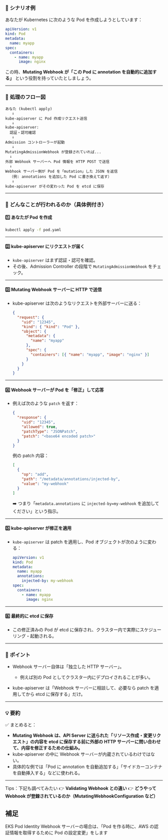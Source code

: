### 🔹 **シナリオ例**

あなたが Kubernetes に次のような Pod を作成しようとしています：

```yaml
apiVersion: v1
kind: Pod
metadata:
  name: myapp
spec:
  containers:
    - name: myapp
      image: nginx
```

この時、**Mutating Webhook が「この Pod に annotation を自動的に追加する」** という役割を持っていたとしましょう。

---

### 🔹 **処理のフロー図**

```
あなた (kubectl apply)
   ↓
kube-apiserver に Pod 作成リクエスト送信
   ↓
kube-apiserver:
  認証・認可確認
   ↓
Admission コントローラーが起動
   ↓
MutatingAdmissionWebhook が登録されていれば...
  ↓
外部 Webhook サーバーへ Pod 情報を HTTP POST で送信
  ↓
Webhook サーバー側が Pod を「mutation」した JSON を返信
  （例: annotations を追加した Pod に書き換えて返す）
   ↓
kube-apiserver がその変わった Pod を etcd に保存
```

---

### 🔹 **どんなことが行われるのか（具体例付き）**

#### 1️⃣ **あなたが Pod を作成**

```bash
kubectl apply -f pod.yaml
```

---

#### 2️⃣ **kube-apiserver にリクエストが届く**

- `kube-apiserver` はまず認証・認可を確認。
- その後、Admission Controller の段階で `MutatingAdmissionWebhook` をチェック。

---

#### 3️⃣ **Mutating Webhook サーバーに HTTP で送信**

- kube-apiserver は次のようなリクエストを外部サーバーに送る：

  ```json
  {
    "request": {
      "uid": "12345",
      "kind": { "kind": "Pod" },
      "object": {
        "metadata": {
          "name": "myapp"
        },
        "spec": {
          "containers": [{ "name": "myapp", "image": "nginx" }]
        }
      }
    }
  }
  ```

---

#### 4️⃣ **Webhook サーバーが Pod を「修正」して応答**

- 例えば次のような `patch` を返す：

  ```json
  {
    "response": {
      "uid": "12345",
      "allowed": true,
      "patchType": "JSONPatch",
      "patch": "<base64 encoded patch>"
    }
  }
  ```

  例の patch 内容：

  ```json
  [
    {
      "op": "add",
      "path": "/metadata/annotations/injected-by",
      "value": "my-webhook"
    }
  ]
  ```

  ➡️ つまり「`metadata.annotations` に `injected-by=my-webhook` を追加してください」という指示。

---

#### 5️⃣ **kube-apiserver が修正を適用**

- `kube-apiserver` は patch を適用し、Pod オブジェクトが次のように変わる：

  ```yaml
  apiVersion: v1
  kind: Pod
  metadata:
    name: myapp
    annotations:
      injected-by: my-webhook
  spec:
    containers:
      - name: myapp
        image: nginx
  ```

---

#### 6️⃣ **最終的に etcd に保存**

- この修正済みの Pod が etcd に保存され、クラスター内で実際にスケジューリング・起動される。

---

### 🔔 **ポイント**

- Webhook サーバー自体は「独立した HTTP サーバー」。

  - 例えば別の Pod としてクラスター内にデプロイされることが多い。

- kube-apiserver は「Webhook サーバーに相談して、必要なら patch を適用してから etcd に保存する」だけ。

---

### 💡 **要約**

✅ まとめると：

- **Mutating Webhook は、API Server に送られた「リソース作成・変更リクエスト」の内容を etcd に保存する前に外部の HTTP サーバーに問い合わせて、内容を修正するための仕組み。**
- kube-apiserver の中に Webhook サーバーが内蔵されているわけではない。
- 具体的な例では「Pod に annotation を自動追加する」「サイドカーコンテナを自動挿入する」などに使われる。

---

Tips：下記も調べてみたい
👉 **Validating Webhook との違い**
👉 **どうやって Webhook が登録されているのか（MutatingWebhookConfiguration など）**

## 補足

EKS Pod Identity Webhook サーバーの場合は、「Pod を作る時に、AWS の認証情報を取得するために Pod の設定変更」をします

